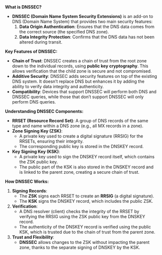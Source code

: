 **What is DNSSEC?**
- **DNSSEC (Domain Name System Security Extensions)** is an add-on to DNS (Domain Name System) that provides two main security features:
  1. **Data Origin Authentication**: Ensures that the DNS data comes from the correct source (the specified DNS zone).
  2. **Data Integrity Protection**: Confirms that the DNS data has not been altered during transit.

**Key Features of DNSSEC:**
- **Chain of Trust**: DNSSEC creates a chain of trust from the root zone down to the individual records, using **public key cryptography**. This allows verification that the child zone is secure and not compromised.
- **Additive Security**: DNSSEC adds security features on top of the existing DNS system. It doesn’t replace DNS but enhances it by adding the ability to verify data integrity and authenticity.
- **Compatibility**: Devices that support DNSSEC will perform both DNS and DNSSEC queries, while those that don’t support DNSSEC will only perform DNS queries.

**Understanding DNSSEC Components:**
- **RRSET (Resource Record Set)**: A group of DNS records of the same type and name within a DNS zone (e.g., all MX records in a zone).
- **Zone Signing Key (ZSK)**: 
  - A private key used to create a digital signature (RRSIG) for the RRSETs, ensuring their integrity.
  - The corresponding public key is stored in the DNSKEY record.
- **Key Signing Key (KSK)**:
  - A private key used to sign the DNSKEY record itself, which contains the ZSK public key.
  - The public part of the KSK is also stored in the DNSKEY record and is linked to the parent zone, creating a secure chain of trust.

**How DNSSEC Works:**
1. **Signing Records**:
   - The **ZSK** signs each RRSET to create an **RRSIG** (a digital signature).
   - The **KSK** signs the DNSKEY record, which includes the public ZSK.
2. **Verification**:
   - A DNS resolver (client) checks the integrity of the RRSET by verifying the RRSIG using the ZSK public key from the DNSKEY record.
   - The authenticity of the DNSKEY record is verified using the public KSK, which is trusted due to the chain of trust from the parent zone.
3. **Trust and Flexibility**:
   - **DNSSEC** allows changes to the ZSK without impacting the parent zone, thanks to the separate signing of DNSKEY by the KSK.
